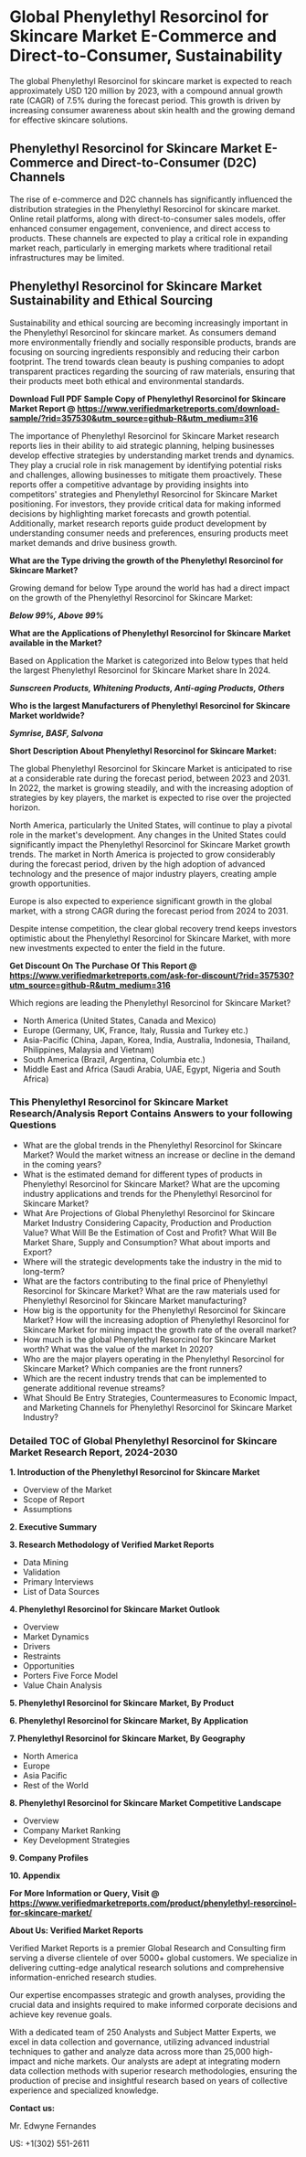 <h1>Global Phenylethyl Resorcinol for Skincare Market E-Commerce and Direct-to-Consumer, Sustainability</h1><p class=""><p>The global Phenylethyl Resorcinol for skincare market is expected to reach approximately USD 120 million by 2023, with a compound annual growth rate (CAGR) of 7.5% during the forecast period. This growth is driven by increasing consumer awareness about skin health and the growing demand for effective skincare solutions.</p><h2>Phenylethyl Resorcinol for Skincare Market E-Commerce and Direct-to-Consumer (D2C) Channels</h2><p>The rise of e-commerce and D2C channels has significantly influenced the distribution strategies in the Phenylethyl Resorcinol for skincare market. Online retail platforms, along with direct-to-consumer sales models, offer enhanced consumer engagement, convenience, and direct access to products. These channels are expected to play a critical role in expanding market reach, particularly in emerging markets where traditional retail infrastructures may be limited.</p><h2>Phenylethyl Resorcinol for Skincare Market Sustainability and Ethical Sourcing</h2><p>Sustainability and ethical sourcing are becoming increasingly important in the Phenylethyl Resorcinol for skincare market. As consumers demand more environmentally friendly and socially responsible products, brands are focusing on sourcing ingredients responsibly and reducing their carbon footprint. The trend towards clean beauty is pushing companies to adopt transparent practices regarding the sourcing of raw materials, ensuring that their products meet both ethical and environmental standards.</p></p><p class=""><strong>Download Full PDF Sample Copy of Phenylethyl Resorcinol for Skincare Market Report @ <a href="https://www.verifiedmarketreports.com/download-sample/?rid=357530&utm_source=github-R&utm_medium=316" target="_blank">https://www.verifiedmarketreports.com/download-sample/?rid=357530&utm_source=github-R&utm_medium=316</a></strong></p><p>The importance of&nbsp;Phenylethyl Resorcinol for Skincare Market research reports lies in their ability to aid strategic planning, helping businesses develop effective strategies by understanding market trends and dynamics. They play a crucial role in risk management by identifying potential risks and challenges, allowing businesses to mitigate them proactively. These reports offer a competitive advantage by providing insights into competitors' strategies and Phenylethyl Resorcinol for Skincare Market positioning. For investors, they provide critical data for making informed decisions by highlighting market forecasts and growth potential. Additionally, market research reports guide product development by understanding consumer needs and preferences, ensuring products meet market demands and drive business growth.</p><p><strong>What are the&nbsp;Type driving the growth of the Phenylethyl Resorcinol for Skincare Market?</strong></p><p id="" class="">Growing demand for below Type around the world has had a direct impact on the growth of the Phenylethyl Resorcinol for Skincare Market:</p><p class=""><em><strong>Below 99%, Above 99%</strong></em></p><p class=""><strong>What are the&nbsp;Applications&nbsp;of Phenylethyl Resorcinol for Skincare Market available in the Market?</strong></p><p id="" class="">Based on Application the Market is categorized into Below types that held the largest Phenylethyl Resorcinol for Skincare Market share In 2024.</p><p class=""><em><strong>Sunscreen Products, Whitening Products, Anti-aging Products, Others</strong></em></p><p class=""><strong>Who is the largest Manufacturers of Phenylethyl Resorcinol for Skincare Market worldwide?</strong></p><p><em><strong>Symrise, BASF, Salvona</strong></em></p><p id="" class=""><strong>Short Description About Phenylethyl Resorcinol for Skincare Market:</strong></p><p>The global Phenylethyl Resorcinol for Skincare Market is anticipated to rise at a considerable rate during the forecast period, between 2023 and 2031. In 2022, the market is growing steadily, and with the increasing adoption of strategies by key players, the market is expected to rise over the projected horizon.</p><p>North America, particularly the United States, will continue to play a pivotal role in the market's development. Any changes in the United States could significantly impact the Phenylethyl Resorcinol for Skincare Market growth trends. The market in North America is projected to grow considerably during the forecast period, driven by the high adoption of advanced technology and the presence of major industry players, creating ample growth opportunities.</p><p>Europe is also expected to experience significant growth in the global market, with a strong CAGR during the forecast period from 2024 to 2031.</p><p>Despite intense competition, the clear global recovery trend keeps investors optimistic about the Phenylethyl Resorcinol for Skincare Market, with more new investments expected to enter the field in the future.</p><p id="" class=""><strong>Get Discount On The Purchase Of This Report @ <a href="https://www.verifiedmarketreports.com/ask-for-discount/?rid=357530?utm_source=github-R&utm_medium=316" target="_blank">https://www.verifiedmarketreports.com/ask-for-discount/?rid=357530?utm_source=github-R&utm_medium=316</a></strong></p><p class="">Which regions are leading the Phenylethyl Resorcinol for Skincare Market?</p><ul><li>North America (United States, Canada and Mexico)</li><li>Europe (Germany, UK, France, Italy, Russia and Turkey etc.)</li><li>Asia-Pacific (China, Japan, Korea, India, Australia, Indonesia, Thailand, Philippines, Malaysia and Vietnam)</li><li>South America (Brazil, Argentina, Columbia etc.)</li><li>Middle East and Africa (Saudi Arabia, UAE, Egypt, Nigeria and South Africa)</li></ul><h3 id="" class="">This Phenylethyl Resorcinol for Skincare Market Research/Analysis Report Contains Answers to your following Questions</h3><ul><li>What are the global trends in the Phenylethyl Resorcinol for Skincare Market? Would the market witness an increase or decline in the demand in the coming years?</li><li>What is the estimated demand for different types of products in Phenylethyl Resorcinol for Skincare Market? What are the upcoming industry applications and trends for the Phenylethyl Resorcinol for Skincare Market?</li><li>What Are Projections of Global Phenylethyl Resorcinol for Skincare Market Industry Considering Capacity, Production and Production Value? What Will Be the Estimation of Cost and Profit? What Will Be Market Share, Supply and Consumption? What about imports and Export?</li><li>Where will the strategic developments take the industry in the mid to long-term?</li><li>What are the factors contributing to the final price of Phenylethyl Resorcinol for Skincare Market? What are the raw materials used for Phenylethyl Resorcinol for Skincare Market manufacturing?</li><li>How big is the opportunity for the Phenylethyl Resorcinol for Skincare Market? How will the increasing adoption of Phenylethyl Resorcinol for Skincare Market for mining impact the growth rate of the overall market?</li><li>How much is the global Phenylethyl Resorcinol for Skincare Market worth? What was the value of the market In 2020?</li><li>Who are the major players operating in the Phenylethyl Resorcinol for Skincare Market? Which companies are the front runners?</li><li>Which are the recent industry trends that can be implemented to generate additional revenue streams?</li><li>What Should Be Entry Strategies, Countermeasures to Economic Impact, and Marketing Channels for Phenylethyl Resorcinol for Skincare Market Industry?</li></ul><h3 id="" class="">Detailed TOC of Global Phenylethyl Resorcinol for Skincare Market Research Report, 2024-2030</h3><p id="" class=""><strong>1. Introduction of the Phenylethyl Resorcinol for Skincare Market</strong></p><ul><li>Overview of the Market</li><li>Scope of Report</li><li>Assumptions</li></ul><p id="" class=""><strong>2. Executive Summary</strong></p><p id="" class=""><strong>3. Research Methodology of Verified Market Reports</strong></p><ul><li>Data Mining</li><li>Validation</li><li>Primary Interviews</li><li>List of Data Sources</li></ul><p id="" class=""><strong>4. Phenylethyl Resorcinol for Skincare Market Outlook</strong></p><ul><li>Overview</li><li>Market Dynamics</li><li>Drivers</li><li>Restraints</li><li>Opportunities</li><li>Porters Five Force Model</li><li>Value Chain Analysis</li></ul><p id="" class=""><strong>5. Phenylethyl Resorcinol for Skincare Market, By Product</strong></p><p id="" class=""><strong>6. Phenylethyl Resorcinol for Skincare Market, By Application</strong></p><p id="" class=""><strong>7. Phenylethyl Resorcinol for Skincare Market, By Geography</strong></p><ul><li>North America</li><li>Europe</li><li>Asia Pacific</li><li>Rest of the World</li></ul><p id="" class=""><strong>8. Phenylethyl Resorcinol for Skincare Market Competitive Landscape</strong></p><ul><li>Overview</li><li>Company Market Ranking</li><li>Key Development Strategies</li></ul><p id="" class=""><strong>9. Company Profiles</strong></p><p id="" class=""><strong>10. Appendix</strong></p><p id="" class=""><strong>For More Information or Query, Visit @ <a href="https://www.verifiedmarketreports.com/product/phenylethyl-resorcinol-for-skincare-market/" target="_blank">https://www.verifiedmarketreports.com/product/phenylethyl-resorcinol-for-skincare-market/</a></strong></p><p id="" class=""><strong>About Us: Verified Market Reports</strong></p><p id="" class="">Verified Market Reports is a premier Global Research and Consulting firm serving a diverse clientele of over 5000+ global customers. We specialize in delivering cutting-edge analytical research solutions and comprehensive information-enriched research studies.</p><p id="" class="">Our expertise encompasses strategic and growth analyses, providing the crucial data and insights required to make informed corporate decisions and achieve key revenue goals.</p><p id="" class="">With a dedicated team of 250 Analysts and Subject Matter Experts, we excel in data collection and governance, utilizing advanced industrial techniques to gather and analyze data across more than 25,000 high-impact and niche markets. Our analysts are adept at integrating modern data collection methods with superior research methodologies, ensuring the production of precise and insightful research based on years of collective experience and specialized knowledge.</p><p id="" class=""><strong>Contact us:</strong></p><p id="" class="">Mr. Edwyne Fernandes</p><p id="" class="">US: +1(302) 551-2611</p>